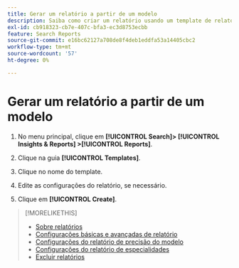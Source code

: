 ```yaml
---
title: Gerar um relatório a partir de um modelo
description: Saiba como criar um relatório usando um template de relatório.
exl-id: cb918323-cb7e-407c-bfa3-ec3d8753ecbb
feature: Search Reports
source-git-commit: e16bc62127a708de8f4deb1eddfa53a14405cbc2
workflow-type: tm+mt
source-wordcount: '57'
ht-degree: 0%

---
```


# Gerar um relatório a partir de um modelo

1. No menu principal, clique em **[!UICONTROL Search]> [!UICONTROL Insights & Reports] >[!UICONTROL Reports]**.

1. Clique na guia **[!UICONTROL Templates]**.

1. Clique no nome do template.

1. Edite as configurações do relatório, se necessário.

1. Clique em **[!UICONTROL Create]**.

>[!MORELIKETHIS]
>
>* [Sobre relatórios](/help/search-social-commerce/reports/report-about.md)
>* [Configurações básicas e avançadas de relatório](/help/search-social-commerce/reports/management/basic-advanced/basic-advanced-report-settings.md)
>* [Configurações do relatório de precisão do modelo](/help/search-social-commerce/reports/management/model-accuracy/model-accuracy-report-settings.md)
>* [Configurações do relatório de especialidades](/help/search-social-commerce/reports/management/specialty/specialty-report-settings.md)
>* [Excluir relatórios](/help/search-social-commerce/reports/management/report-delete.md)

